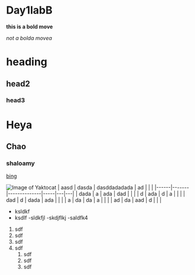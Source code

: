 # Day1labB

**this is a bold move**


*not a bolda movea*

# heading
## head2
### head3

<h1>Heya</h1>
<h2>Chao</h2>
<h3>shaloamy</h3>

[bing](https://www.google.com)

![Image of Yaktocat](https://octodex.github.com/images/yaktocat.png)
| aasd | dasda | dasddadadada | ad  |   |   |
|------|-------|--------------|-----|---|---|
| dada | a     | ada          | dad |   |   |
| d    | ada   | d            | a   |   |   |
| dad  | d     | dada         | ada |   |   |
| a    | da    | da           | a   |   |   |
| ad   | da    | aad          | d   |   |   |


- ksldkf
- ksdlf
    -sldkfjl
    -skdjflkj
-saldfk4

1)  sdf
1) sdf
1) sdf
1) sdf
    1) sdf
    1) sdf
     1) sdf

     
